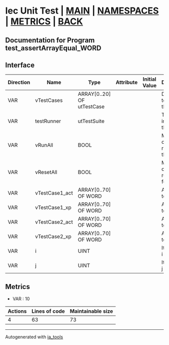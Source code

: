 # Iec Unit Test | [MAIN] | [NAMESPACES] | [METRICS] | [BACK]  

## Documentation for Program test_assertArrayEqual_WORD  

## Interface  

| Direction | Name | Type | Attribute | Initial Value | Documentation |
| --------- | ---- | ---- | --------- | ------------- | ------------- |
| VAR | vTestCases | ARRAY[0..20] OF utTestCase |  |  | Definition of all test cases for this POU |  
| VAR | testRunner | utTestSuite |  |  | Test Suite fb instance to run the tests |  
| VAR | vRunAll | BOOL |  |  | Manual command to run all tests for this POU |  
| VAR | vResetAll | BOOL |  |  | Manual command to reset all tests for this POU |  
| VAR | vTestCase1_act | ARRAY[0..70] OF WORD |  |  | Array data 1 of test case 1 |  
| VAR | vTestCase1_xp | ARRAY[0..70] OF WORD |  |  | Array data 2 of test case 1 |  
| VAR | vTestCase2_act | ARRAY[0..70] OF WORD |  |  | Array data 3 of test case 2 |  
| VAR | vTestCase2_xp | ARRAY[0..70] OF WORD |  |  | Array data 4 of test case 2 |  
| VAR | i | UINT |  |  | Iterator variable i |  
| VAR | j | UINT |  |  | Iterator variable j |  


## Metrics  

- VAR : 10

| Actions | Lines of code | Maintainable size |
| ------- | ------------- | ----------------- |
| 4 | 63 | 73 |

---
Autogenerated with [ia_tools](https://github.com/tkucic/ia_tools)  

[MAIN]: ../../../../index.md
[NAMESPACES]: ../../nsList.md
[METRICS]: ../../../metrics.md
[BACK]: ../nsMain.md
